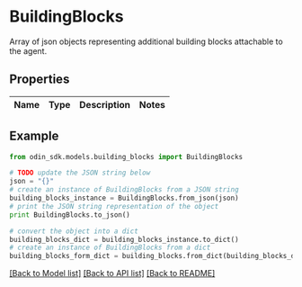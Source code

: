 # BuildingBlocks

Array of json objects representing additional building blocks attachable to the agent.

## Properties

Name | Type | Description | Notes
------------ | ------------- | ------------- | -------------

## Example

```python
from odin_sdk.models.building_blocks import BuildingBlocks

# TODO update the JSON string below
json = "{}"
# create an instance of BuildingBlocks from a JSON string
building_blocks_instance = BuildingBlocks.from_json(json)
# print the JSON string representation of the object
print BuildingBlocks.to_json()

# convert the object into a dict
building_blocks_dict = building_blocks_instance.to_dict()
# create an instance of BuildingBlocks from a dict
building_blocks_form_dict = building_blocks.from_dict(building_blocks_dict)
```
[[Back to Model list]](../README.md#documentation-for-models) [[Back to API list]](../README.md#documentation-for-api-endpoints) [[Back to README]](../README.md)


